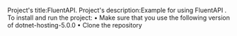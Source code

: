 Project's title:FluentAPI.
Project's description:Example for using FluentAPI . 
To install and run the project: • Make sure that you use the following version of dotnet-hosting-5.0.0 • Clone the repository
